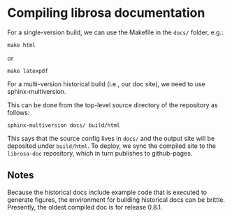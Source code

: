 # Compiling librosa documentation

For a single-version build, we can use the Makefile in the `docs/` folder, e.g.:

```
make html
```
or
```
make latexpdf
```

For a multi-version historical build (i.e., our doc site), we need to use
sphinx-multiversion.

This can be done from the top-level source directory of the repository as follows:

```
sphinx-multiversion docs/ build/html
```

This says that the source config lives in `docs/` and the output site will be
deposited under `build/html`.  To deploy, we sync the compiled site to the
`librosa-doc` repository, which in turn publishes to github-pages.

## Notes

Because the historical docs include example code that is executed to generate
figures, the environment for building historical docs can be brittle.
Presently, the oldest compiled doc is for release 0.8.1.
